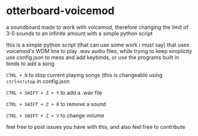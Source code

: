 # otterboard-voicemod
a soundboard made to work with voicemod, therefore changing the limit of 3-5 sounds to an infinite amount with a simple python script

this is a simple python script (that can use some work i must say) that uses voicemod's WDM line to play .wav audio files, while trying to keep simplicity
use config.json to mess and add keybinds, or use the programs built in binds to add a song

`CTRL + N` to stop current playing songs (this is changeable using `ctrl+n!stop` in config.json

`CTRL + SHIFT + Z + Y` to add a .wav file

`CTRL + SHIFT + Z + R` to remove a sound

`CTRL + SHIFT + Z + V` to change volume

feel free to post issues you have with this, and also feel free to contribute
